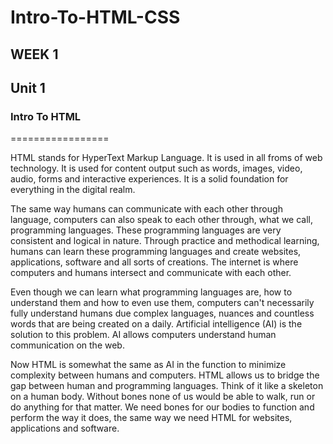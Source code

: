 # Intro-To-HTML-CSS

## WEEK 1

## Unit 1

### Intro To HTML
=================

HTML stands for HyperText Markup Language. It is used in all froms of web technology. It is used for content output such as words, images, video, audio, forms and interactive experiences. It is a solid foundation for everything in the digital realm.

The same way humans can communicate with each other through language, computers can also speak to each other through, what we call, programming languages. These programming languages are very consistent and logical in nature. Through practice and methodical learning, humans can learn these programming languages and create websites, applications, software and all sorts of creations. The internet is where computers and humans intersect and communicate with each other. 

Even though we can learn what programming languages are, how to understand them and how to even use them, computers can't necessarily fully understand humans due complex languages, nuances and countless words that are being created on a daily. Artificial intelligence (AI) is the solution to this problem. AI allows computers understand human communication on the web. 

Now HTML is somewhat the same as AI in the function to minimize complexity between humans and computers. HTML allows us to bridge the gap between human and programming languages. Think of it like a skeleton on a human body. Without bones none of us would be able to walk, run or do anything for that matter. We need bones for our bodies to function and perform the way it does, the same way we need HTML for websites, applications and software. 
